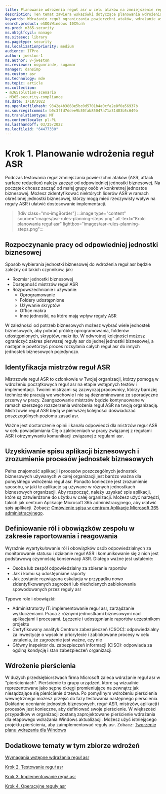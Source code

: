 ```yaml
---
title: Planowanie wdrożenia reguł asr w celu ataków na zmniejszenie reguł wdrażania
description: Ten temat zawiera wskazówki dotyczące planowania wdrożenia reguł zmniejszenia powierzchni ataków (ASR).
keywords: Wdrażanie reguł ograniczania powierzchni ataków, wdrażanie asr, włączanie reguł asr, konfigurowanie funkcji asr, systemu ochrony przed nieuprawnianiem hostów, reguł ochrony, reguł ochrony przed wykorzystywaniem luk, ochrony przed wykorzystywaniem, regułami wykorzystania luk, regułami zapobiegania powstawaniu dzieci, Ochrona punktu końcowego w usłudze Microsoft Defender, konfigurowanie reguł asr
search.product: eADQiWindows 10XVcnh
ms.prod: m365-security
ms.mktglfcycl: manage
ms.sitesec: library
ms.pagetype: security
ms.localizationpriority: medium
audience: ITPro
author: jweston-1
ms.author: v-jweston
ms.reviewer: oogunrinde, sugamar
manager: dansimp
ms.custom: asr
ms.technology: mde
ms.topic: article
ms.collection:
- m365solution-scenario
- M365-security-compliance
ms.date: 1/18/2022
ms.openlocfilehash: 9342e4b3868e5bc0d5701b4a0cfa2e8f0a56937b
ms.sourcegitcommit: b0c3ffd7ddee9b30fab85047a71a31483b5c649b
ms.translationtype: MT
ms.contentlocale: pl-PL
ms.lasthandoff: 03/25/2022
ms.locfileid: "64477330"
---
```

# <a name="step-1-plan-asr-rules-deployment"></a>Krok 1. Planowanie wdrożenia reguł ASR

Podczas testowania reguł zmniejszania powierzchni ataków (ASR, attack surface reduction) należy zacząć od odpowiedniej jednostki biznesowej. Na początek chcesz zacząć od małej grupy osób w konkretnej jednostce biznesowej. Możesz zidentyfikować niektórych liderów ASR w ramach określonej jednostki biznesowej, którzy mogą mieć rzeczywisty wpływ na reguły ASR i ułatwić dostosowanie implementacji.

> [!div class="mx-imgBorder"]
> :::image type="content" source="images/asr-rules-planning-steps.png" alt-text="Kroki planowania reguł asr" lightbox="images/asr-rules-planning-steps.png":::

## <a name="start-with-the-right-business-unit"></a>Rozpoczynanie pracy od odpowiedniej jednostki biznesowej

Sposób wybierania jednostki biznesowej do wdrożenia reguł asr będzie zależny od takich czynników, jak:

- Rozmiar jednostki biznesowej
- Dostępność mistrzów reguł ASR  
- Rozpowszechnianie i używanie:
  - Oprogramowanie
  - Foldery udostępnione
  - Używanie skryptów
  - Office makra
  - Inne jednostki, na które mają wpływ reguły ASR

W zależności od potrzeb biznesowych możesz wybrać wiele jednostek biznesowych, aby pobrać próbkę oprogramowania, folderów udostępnionych, skryptów, makr itp. W odwrotnej kolejności możesz ograniczyć zakres pierwszej reguły asr do jednej jednostki biznesowej, a następnie powtórzyć proces rozsyłania całych reguł asr do innych jednostek biznesowych pojedynczo.

## <a name="identify-asr--rules-champions"></a>Identyfikacja mistrzów reguł ASR

Mistrzowie reguł ASR to członkowie w Twojej organizacji, którzy pomogą w wdrożeniu początkowych reguł asr na etapie wstępnych testów i implementacji. Twoimi mistrzami są zazwyczaj pracownicy, którzy bardziej technicznie pracują we wschowie i nie są dezneminowane ze sporadyczne przerwy w pracy. Zaangażowanie mistrzów będzie kontynuowane w ramach szerszego rozszerzenia wdrożenia reguł ASR na twoją organizację. Mistrzowie reguł ASR będą w pierwszej kolejności doświadczać poszczególnych poziomu zasad asr.

Ważne jest dostarczenie opinii i kanału odpowiedzi dla mistrzów reguł ASR w celu powiadamiania Cię o zakłóceniach w pracy związanej z regułami ASR i otrzymywaniu komunikacji związanej z regułami asr.

## <a name="get-inventory-of-line-of-business-apps-and-understand-the-business-unit-processes"></a>Uzyskiwanie spisu aplikacji biznesowych i zrozumienie procesów jednostek biznesowych

Pełna znajomość aplikacji i procesów poszczególnych jednostek biznesowych używanych w całej organizacji jest bardzo ważna dla pomyślnego wdrożenia reguł asr. Ponadto konieczne jest zrozumienie sposobu, w jaki te aplikacje są używane w różnych jednostkach biznesowych organizacji.
Aby rozpocząć, należy uzyskać spis aplikacji, które są zatwierdzone do użytku w całej organizacji. Możesz użyć narzędzi, takich jak centrum Aplikacje Microsoft 365 administracyjnego, aby ułatwić spis aplikacji. Zobacz: [Omówienie spisu w centrum Aplikacje Microsoft 365 administracyjnego](/deployoffice/admincenter/inventory).

## <a name="define-reporting-and-response-team-roles-and-responsibilities"></a>Definiowanie ról i obowiązków zespołu w zakresie raportowania i reagowania

Wyraźnie wyartykułowanie ról i obowiązków osób odpowiedzialnych za monitorowanie statusu i działanie reguł ASR i komunikowanie się z nich jest podstawową czynnością konserwacji ASR. Dlatego ważne jest ustalenie:

- Osoba lub zespół odpowiedzialny za zbieranie raportów
- Jak i komu są udostępniane raporty
- Jak zostanie rozwiązana eskalacja w przypadku nowo zidentyfikowanych zagrożeń lub niechcianych zablokowania spowodowanych przez reguły asr

Typowe role i obowiązki:

- Administratorzy IT: implementowanie reguł asr, zarządzanie wykluczeniami. Praca z różnymi jednostkami biznesowymi nad aplikacjami i procesami. Łączenie i udostępnianie raportów uczestnikom projektu
- Certyfikowany analityk Centrum zabezpieczeń (CSOC): odpowiedzialny za inwestycje o wysokim priorytecie i zablokowane procesy w celu ustalenia, że zagrożenie jest ważne, czy nie
- Główny inspektor ds. zabezpieczeń informacji (CISO): odpowiada za ogólną kondycję i stan zabezpieczeń organizacji.

## <a name="ring-deployment"></a>Wdrożenie pierścienia

W dużych przedsiębiorstwach firma Microsoft zaleca wdrażanie reguł asr w "pierścieniach". Pierścienie to grupy urządzeń, które są wizualnie reprezentowane jako sępne okręgi promieniujące na zewnątrz jak niesądzające się pierścienie drzewa. Po pomyślnym wdrożeniu pierścienia wewnętrznego możesz przejść do fazy testowania następnego pierścienia. Dokładne ocenianie jednostek biznesowych, reguł ASR, mistrzów, aplikacji i procesów jest konieczne, aby definiować swoje pierścienie.
W większości przypadków w organizacji zostaną zaprojektowane pierścienie wdrażania dla etapowego wdrażania Windows aktualizacji. Możesz użyć istniejącego projektu pierścienia, aby zaimplementować reguły asr.
Zobacz: [Tworzenie planu wdrażania dla Windows](/windows/deployment/update/create-deployment-plan)

## <a name="additional-topics-in-this-deployment-collection"></a>Dodatkowe tematy w tym zbiorze wdrożeń

[Wymagania wstępne wdrażania reguł asr](attack-surface-reduction-rules-deployment.md)

[Krok 2. Testowanie reguł asr](attack-surface-reduction-rules-deployment-test.md)

[Krok 3. Implementowanie reguł asr](attack-surface-reduction-rules-deployment-implement.md)

[Krok 4. Operacyjne reguły asr](attack-surface-reduction-rules-deployment-operationalize.md)
